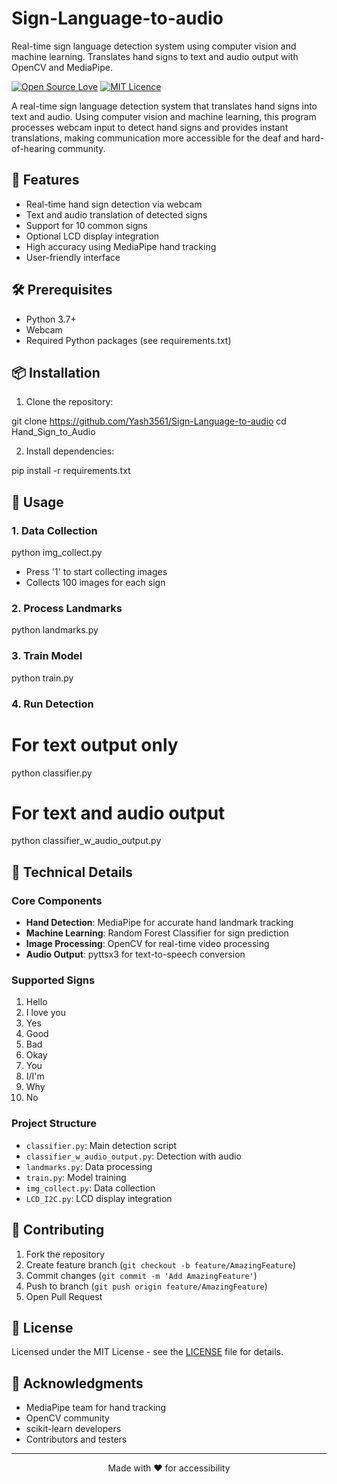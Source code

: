 # Sign-Language-to-audio
Real-time sign language detection system using computer vision and machine learning. Translates hand signs to text and audio output with OpenCV and MediaPipe.




[![Open Source Love](https://badges.frapsoft.com/os/v1/open-source.svg?v=103)](https://github.com/ellerbrock/open-source-badges/)
[![MIT Licence](https://badges.frapsoft.com/os/mit/mit.svg?v=103)](https://opensource.org/licenses/mit-license.php)

A real-time sign language detection system that translates hand signs into text and audio. Using computer vision and machine learning, this program processes webcam input to detect hand signs and provides instant translations, making communication more accessible for the deaf and hard-of-hearing community.


## 🌟 Features

- Real-time hand sign detection via webcam
- Text and audio translation of detected signs
- Support for 10 common signs
- Optional LCD display integration
- High accuracy using MediaPipe hand tracking
- User-friendly interface

## 🛠️ Prerequisites

- Python 3.7+
- Webcam
- Required Python packages (see requirements.txt)

## 📦 Installation

1. Clone the repository:

git clone https://github.com/Yash3561/Sign-Language-to-audio
cd Hand_Sign_to_Audio


2. Install dependencies:

pip install -r requirements.txt


## 🚀 Usage

### 1. Data Collection

python img_collect.py

- Press '1' to start collecting images
- Collects 100 images for each sign

### 2. Process Landmarks

python landmarks.py

### 3. Train Model

python train.py

### 4. Run Detection

# For text output only
python classifier.py

# For text and audio output

python classifier_w_audio_output.py

## 🔧 Technical Details

### Core Components
- **Hand Detection**: MediaPipe for accurate hand landmark tracking
- **Machine Learning**: Random Forest Classifier for sign prediction
- **Image Processing**: OpenCV for real-time video processing
- **Audio Output**: pyttsx3 for text-to-speech conversion

### Supported Signs
1. Hello
2. I love you
3. Yes
4. Good
5. Bad
6. Okay
7. You
8. I/I'm
9. Why
10. No

### Project Structure
- `classifier.py`: Main detection script
- `classifier_w_audio_output.py`: Detection with audio
- `landmarks.py`: Data processing
- `train.py`: Model training
- `img_collect.py`: Data collection
- `LCD_I2C.py`: LCD display integration

## 🤝 Contributing

1. Fork the repository
2. Create feature branch (`git checkout -b feature/AmazingFeature`)
3. Commit changes (`git commit -m 'Add AmazingFeature'`)
4. Push to branch (`git push origin feature/AmazingFeature`)
5. Open Pull Request


## 📝 License

Licensed under the MIT License - see the [LICENSE](LICENSE) file for details.

## 🙏 Acknowledgments

- MediaPipe team for hand tracking
- OpenCV community
- scikit-learn developers
- Contributors and testers

---

<p align="center">
  Made with ❤️ for accessibility
</p>
